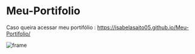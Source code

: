 # Meu-Portifolio


Caso  queira acessar meu portifólio : https://isabelasaito05.github.io/Meu-Portifolio/

![frame](https://user-images.githubusercontent.com/123606774/218523143-ebe8009b-2217-4cf0-98fb-8bdc4c456785.png)
